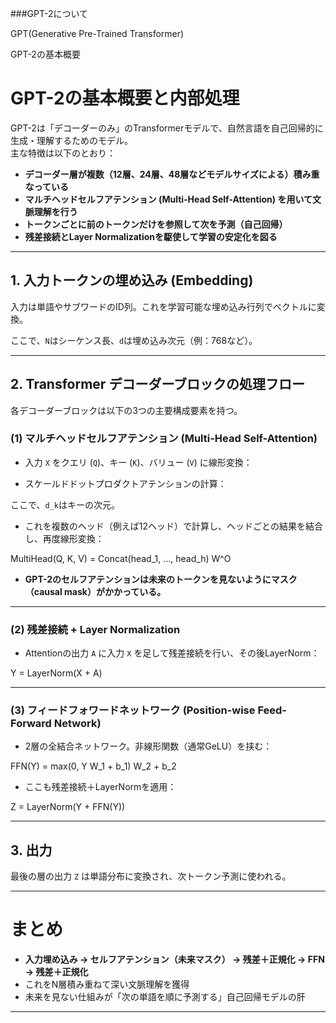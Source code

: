 ###GPT-2について

GPT(Generative Pre-Trained Transformer)

GPT-2の基本概要

# GPT-2の基本概要と内部処理

GPT-2は「デコーダーのみ」のTransformerモデルで、自然言語を自己回帰的に生成・理解するためのモデル。  
主な特徴は以下のとおり：

- **デコーダー層が複数（12層、24層、48層などモデルサイズによる）積み重なっている**  
- **マルチヘッドセルフアテンション (Multi-Head Self-Attention) を用いて文脈理解を行う**  
- **トークンごとに前のトークンだけを参照して次を予測（自己回帰）**  
- **残差接続とLayer Normalizationを駆使して学習の安定化を図る**

---

## 1. 入力トークンの埋め込み (Embedding)

入力は単語やサブワードのID列。これを学習可能な埋め込み行列でベクトルに変換。  

ここで、`N`はシーケンス長、`d`は埋め込み次元（例：768など）。

---

## 2. Transformer デコーダーブロックの処理フロー

各デコーダーブロックは以下の3つの主要構成要素を持つ。

### (1) マルチヘッドセルフアテンション (Multi-Head Self-Attention)

- 入力 `X` をクエリ (`Q`)、キー (`K`)、バリュー (`V`) に線形変換：


- スケールドドットプロダクトアテンションの計算：


ここで、`d_k`はキーの次元。  

- これを複数のヘッド（例えば12ヘッド）で計算し、ヘッドごとの結果を結合し、再度線形変換：

MultiHead(Q, K, V) = Concat(head_1, ..., head_h) W^O


- **GPT-2のセルフアテンションは未来のトークンを見ないようにマスク（causal mask）がかかっている。**

---

### (2) 残差接続 + Layer Normalization

- Attentionの出力 `A` に入力 `X` を足して残差接続を行い、その後LayerNorm：

Y = LayerNorm(X + A)


---

### (3) フィードフォワードネットワーク (Position-wise Feed-Forward Network)

- 2層の全結合ネットワーク。非線形関数（通常GeLU）を挟む：

FFN(Y) = max(0, Y W_1 + b_1) W_2 + b_2


- ここも残差接続＋LayerNormを適用：

Z = LayerNorm(Y + FFN(Y))


---

## 3. 出力

最後の層の出力 `Z` は単語分布に変換され、次トークン予測に使われる。

---

# まとめ

- **入力埋め込み → セルフアテンション（未来マスク） → 残差＋正規化 → FFN → 残差＋正規化**  
- これをN層積み重ねて深い文脈理解を獲得  
- 未来を見ない仕組みが「次の単語を順に予測する」自己回帰モデルの肝

---
